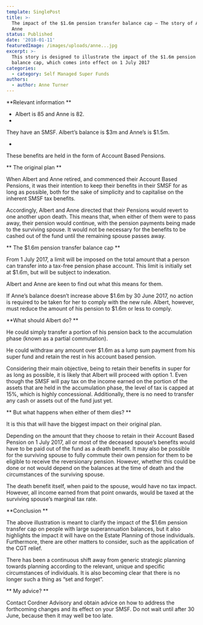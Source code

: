 ```yaml
---
template: SinglePost
title: >-
  The impact of the $1.6m pension transfer balance cap – The story of Albert and
  Anne
status: Published
date: '2018-01-11'
featuredImage: /images/uploads/anne...jpg
excerpt: >-
  This story is designed to illustrate the impact of the $1.6m pension transfer
  balance cap, which comes into effect on 1 July 2017
categories:
  - category: Self Managed Super Funds
authors:
  - author: Anne Turner
---
```

**Relevant information
**

* Albert is 85 and Anne is 82.
* 

They have an SMSF. Albert’s balance is $3m and Anne’s is $1.5m.

* 

These benefits are held in the form of Account Based Pensions.

**
The original plan
**

When Albert and Anne retired, and commenced their Account Based Pensions, it was their intention to keep their benefits in their SMSF for as long as possible, both for the sake of simplicity and to capitalise on the inherent SMSF tax benefits.

Accordingly, Albert and Anne directed that their Pensions would revert to one another upon death. This means that, when either of them were to pass away, their pension would continue, with the pension payments being made to the surviving spouse. It would not be necessary for the benefits to be cashed out of the fund until the remaining spouse passes away.

**
The $1.6m pension transfer balance cap
**

From 1 July 2017, a limit will be imposed on the total amount that a person can transfer into a tax-free pension phase account. This limit is initially set at $1.6m, but will be subject to indexation.

Albert and Anne are keen to find out what this means for them.

If Anne’s balance doesn’t increase above $1.6m by 30 June 2017, no action is required to be taken for her to comply with the new rule. Albert, however, must reduce the amount of his pension to $1.6m or less to comply.

**What should Albert do?
**

He could simply transfer a portion of his pension back to the accumulation phase (known as a partial commutation).

He could withdraw any amount over $1.6m as a lump sum payment from his super fund and retain the rest in his account based pension.

Considering their main objective, being to retain their benefits in super for as long as possible, it is likely that Albert will proceed with option 1. Even though the SMSF will pay tax on the income earned on the portion of the assets that are held in the accumulation phase, the level of tax is capped at 15%, which is highly concessional. Additionally, there is no need to transfer any cash or assets out of the fund just yet.

**
But what happens when either of them dies?
**

It is this that will have the biggest impact on their original plan.

Depending on the amount that they choose to retain in their Account Based Pension on 1 July 2017, all or most of the deceased spouse’s benefits would have to be paid out of the fund as a death benefit. It may also be possible for the surviving spouse to fully commute their own pension for them to be eligible to receive the reversionary pension. However, whether this could be done or not would depend on the balances at the time of death and the circumstances of the surviving spouse.

The death benefit itself, when paid to the spouse, would have no tax impact. However, all income earned from that point onwards, would be taxed at the surviving spouse’s marginal tax rate.

**Conclusion
**

The above illustration is meant to clarify the impact of the $1.6m pension transfer cap on people with large superannuation balances, but it also highlights the impact it will have on the Estate Planning of those individuals. Furthermore, there are other matters to consider, such as the application of the CGT relief.

There has been a continuous shift away from generic strategic planning towards planning according to the relevant, unique and specific circumstances of individuals. It is also becoming clear that there is no longer such a thing as “set and forget”.

**
My advice?
**

Contact Cordner Advisory and obtain advice on how to address the forthcoming changes and its effect on your SMSF. Do not wait until after 30 June, because then it may well be too late.
